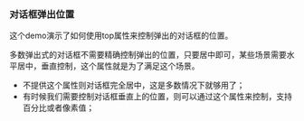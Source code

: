 ### 对话框弹出位置

这个demo演示了如何使用top属性来控制弹出的对话框的位置。

多数弹出式的对话框不需要精确控制弹出的位置，只要居中即可，某些场景需要水平居中，垂直控制，这个属性就是为了满足这个场景。
- 不提供这个属性则对话框完全居中，这是多数情况下就够用了；
- 有时候我们需要控制对话框垂直上的位置，则可以通过这个属性来控制，支持百分比或者像素值；
